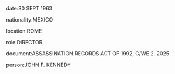 date:30 SEPT 1963

nationality:MEXICO

location:ROME

role:DIRECTOR

document:ASSASSINATION RECORDS ACT OF 1992, C/WE 2. 2025

person:JOHN F. KENNEDY

